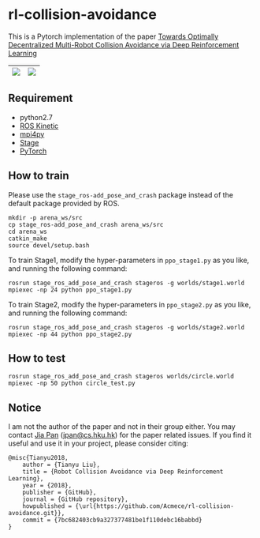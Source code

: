 # rl-collision-avoidance

This is a Pytorch implementation of the paper [Towards Optimally Decentralized Multi-Robot Collision Avoidance via Deep Reinforcement Learning](https://arxiv.org/abs/1709.10082)

![](./doc/stage2.gif)  |  ![](./doc/circle_test.gif)
:-------------------------:|:-------------------------:

## Requirement

- python2.7
- [ROS Kinetic](http://wiki.ros.org/kinetic)
- [mpi4py](https://mpi4py.readthedocs.io/en/stable/)
- [Stage](http://rtv.github.io/Stage/)
- [PyTorch](http://pytorch.org/)


## How to train
Please use the `stage_ros-add_pose_and_crash` package instead of the default package provided by ROS.
```
mkdir -p arena_ws/src
cp stage_ros-add_pose_and_crash arena_ws/src
cd arena_ws
catkin_make
source devel/setup.bash
```

To train Stage1, modify the hyper-parameters in `ppo_stage1.py` as you like, and running the following command:
```
rosrun stage_ros_add_pose_and_crash stageros -g worlds/stage1.world
mpiexec -np 24 python ppo_stage1.py
```
To train Stage2, modify the hyper-parameters in `ppo_stage2.py` as you like, and running the following command:
```
rosrun stage_ros_add_pose_and_crash stageros -g worlds/stage2.world
mpiexec -np 44 python ppo_stage2.py
```
## How to test

```
rosrun stage_ros_add_pose_and_crash stageros worlds/circle.world
mpiexec -np 50 python circle_test.py
```

## Notice
I am not the author of the paper and not in their group either. You may contact [Jia Pan](https://sites.google.com/site/panjia/) (jpan@cs.hku.hk) for the paper related issues. 
If you find it useful and use it in your project, please consider citing:
```
@misc{Tianyu2018,
	author = {Tianyu Liu},
	title = {Robot Collision Avoidance via Deep Reinforcement Learning},
	year = {2018},
	publisher = {GitHub},
	journal = {GitHub repository},
	howpublished = {\url{https://github.com/Acmece/rl-collision-avoidance.git}},
	commit = {7bc682403cb9a327377481be1f110debc16babbd}
}
```
